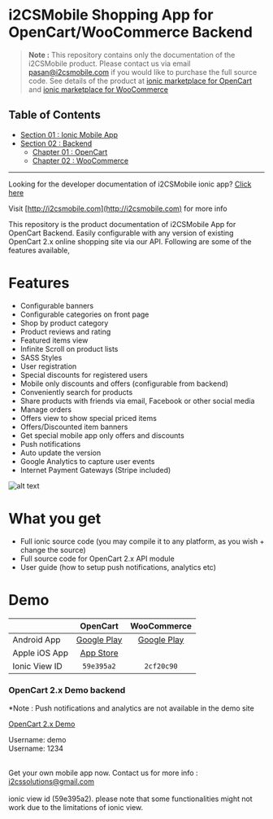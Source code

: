 # i2CSMobile Shopping App for OpenCart/WooCommerce Backend

> **Note :** This repository contains only the documentation of the i2CSMobile product. Please contact us via email <a href="mailto:pasan@i2csmobile.com">pasan@i2csmobile.com</a> if you would like to purchase the full source code. See details of the product at [ionic marketplace for OpenCart](http://market.ionic.io/starters/opencart-mobile-shopping-cart-app-with-api-ionic-i2cs) and  [ionic marketplace for WooCommerce](http://market.ionic.io/starters/woocommerce-mobile-shopping-cart-app-with-api-by-i2cs)

Table of Contents
----

-   [Section 01 : Ionic Mobile App](Ionic%20Mobile%20App)
-   [Section 02 : Backend](Backend)
    -   [Chapter 01 : OpenCart](Backend/OpenCart%20Module)
    -   [Chapter 02 : WooCommerce](Backend/WooCommerce)

----

Looking for the developer documentation of i2CSMobile ionic app? [Click here](http://docs.i2csmobile.com)

Visit [http://i2csmobile.com](http://i2csmobile.com) for more info


This repository is the product documentation of i2CSMobile App for OpenCart Backend. Easily configurable with any version of existing OpenCart 2.x online shopping site via our API. Following are some of the features available,
<br/>

# Features

<ul>
<li>Configurable banners</li>
<li>Configurable categories on front page</li>
<li>Shop by product category</li>
<li>Product reviews and rating</li>
<li>Featured items view</li>
<li>Infinite Scroll on product lists</li>
<li>SASS Styles</li>
<li>User registration</li>
<li>Special discounts for registered users</li>
<li>Mobile only discounts and offers (configurable from backend)</li>
<li>Conveniently search for products</li>
<li>Share products with friends via email, Facebook or other social media</li>
<li>Manage orders</li>
<li>Offers view to show special priced items</li>
<li>Offers/Discounted item banners</li>
<li>Get special mobile app only offers and discounts</li>
<li>Push notifications</li>
<li>Auto update the version</li>
<li>Google Analytics to capture user events</li>
<li>Internet Payment Gateways (Stripe included)</li>
</ul>

![alt text](http://saasthara.com/i2cs/i2csmobilecartweb/images/catalog.png "Catalog")

# What you get
<ul>
<li>Full ionic source code (you may compile it to any platform, as you wish + change the source)</li>
<li>Full source code for OpenCart 2.x API module</li>
<li>User guide (how to setup push notifications, analytics etc)</li>
</ul>

# Demo

|           | OpenCart | WooCommerce   |
| :------- | :---: | :---: |
| Android App | [Google Play](https://play.google.com/store/apps/details?id=com.i2cs.mobile.demo) |  [Google Play](https://play.google.com/store/apps/details?id=com.i2cs.mobile.wc.demo)    |
| Apple iOS App | [App Store](https://itunes.apple.com/us/app/i2csmobile-shopping/id1130835957?mt=8)   |     |
| Ionic View ID     | `59e395a2`    |  `2cf20c90`  |


### OpenCart 2.x Demo backend
*Note : Push notifications and analytics are not available in the demo site
<div>
<a href="http://saasthara.com/i2cs/shops/demo/upload/admin/index.php?route=module/i2csmobile" target="_blank">OpenCart 2.x Demo</a>
<p>Username: demo
<br/>Username: 1234</p>
</div>
<br/>
Get your own mobile app now. Contact us for more info : <a href="mailto:i2cssolutions@gmail.com">i2cssolutions@gmail.com</a>
<br/><br/>
ionic view id (59e395a2). please note that some functionalities might not work due to the limitations of ionic view.
